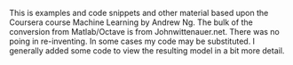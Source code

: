 This is examples and code snippets and other material based upon the Coursera course Machine Learning
by Andrew Ng.  The bulk of the conversion from Matlab/Octave is from Johnwittenauer.net.
There was no poing in re-inventing.  In some cases my code may be substituted.  I generally
added some code to view the resulting model in a bit more detail.

